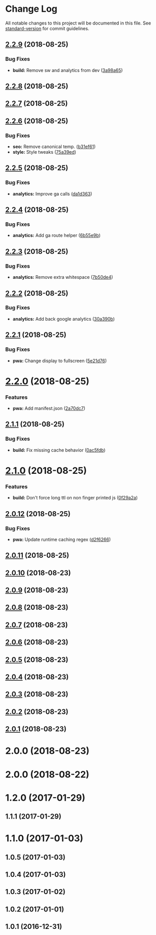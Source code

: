 # Change Log

All notable changes to this project will be documented in this file. See [standard-version](https://github.com/conventional-changelog/standard-version) for commit guidelines.

<a name="2.2.9"></a>
## [2.2.9](https://github.com/ReedD/dadoune.com/compare/v2.2.8...v2.2.9) (2018-08-25)


### Bug Fixes

* **build:** Remove sw and analytics from dev ([3a98a65](https://github.com/ReedD/dadoune.com/commit/3a98a65))



<a name="2.2.8"></a>
## [2.2.8](https://github.com/ReedD/dadoune.com/compare/v2.2.7...v2.2.8) (2018-08-25)



<a name="2.2.7"></a>
## [2.2.7](https://github.com/ReedD/dadoune.com/compare/v2.2.6...v2.2.7) (2018-08-25)



<a name="2.2.6"></a>
## [2.2.6](https://github.com/ReedD/dadoune.com/compare/v2.2.5...v2.2.6) (2018-08-25)


### Bug Fixes

* **seo:** Remove canonical temp. ([b31ef61](https://github.com/ReedD/dadoune.com/commit/b31ef61))
* **style:** Style tweaks ([75a39ed](https://github.com/ReedD/dadoune.com/commit/75a39ed))



<a name="2.2.5"></a>
## [2.2.5](https://github.com/ReedD/dadoune.com/compare/v2.2.4...v2.2.5) (2018-08-25)


### Bug Fixes

* **analytics:** Improve ga calls ([da1d363](https://github.com/ReedD/dadoune.com/commit/da1d363))



<a name="2.2.4"></a>
## [2.2.4](https://github.com/ReedD/dadoune.com/compare/v2.2.3...v2.2.4) (2018-08-25)


### Bug Fixes

* **analytics:** Add ga route helper ([6b55e9b](https://github.com/ReedD/dadoune.com/commit/6b55e9b))



<a name="2.2.3"></a>
## [2.2.3](https://github.com/ReedD/dadoune.com/compare/v2.2.2...v2.2.3) (2018-08-25)


### Bug Fixes

* **analytics:** Remove extra whitespace ([7b50de4](https://github.com/ReedD/dadoune.com/commit/7b50de4))



<a name="2.2.2"></a>
## [2.2.2](https://github.com/ReedD/dadoune.com/compare/v2.2.1...v2.2.2) (2018-08-25)


### Bug Fixes

* **analytics:** Add back google analytics ([30a390b](https://github.com/ReedD/dadoune.com/commit/30a390b))



<a name="2.2.1"></a>
## [2.2.1](https://github.com/ReedD/dadoune.com/compare/v2.2.0...v2.2.1) (2018-08-25)


### Bug Fixes

* **pwa:** Change display to fullscreen ([5e21d76](https://github.com/ReedD/dadoune.com/commit/5e21d76))



<a name="2.2.0"></a>
# [2.2.0](https://github.com/ReedD/dadoune.com/compare/v2.1.1...v2.2.0) (2018-08-25)


### Features

* **pwa:** Add manifest.json ([2a70dc7](https://github.com/ReedD/dadoune.com/commit/2a70dc7))



<a name="2.1.1"></a>
## [2.1.1](https://github.com/ReedD/dadoune.com/compare/v2.1.0...v2.1.1) (2018-08-25)


### Bug Fixes

* **build:** Fix missing cache behavior ([0ac5fdb](https://github.com/ReedD/dadoune.com/commit/0ac5fdb))



<a name="2.1.0"></a>
# [2.1.0](https://github.com/ReedD/dadoune.com/compare/v2.0.12...v2.1.0) (2018-08-25)


### Features

* **build:** Don't force long ttl on non finger printed js ([0f29a2a](https://github.com/ReedD/dadoune.com/commit/0f29a2a))



<a name="2.0.12"></a>
## [2.0.12](https://github.com/ReedD/dadoune.com/compare/v2.0.11...v2.0.12) (2018-08-25)


### Bug Fixes

* **pwa:** Update runtime caching regex ([d2f6266](https://github.com/ReedD/dadoune.com/commit/d2f6266))



<a name="2.0.11"></a>
## [2.0.11](https://github.com/ReedD/dadoune.com/compare/v2.0.10...v2.0.11) (2018-08-25)



<a name="2.0.10"></a>
## [2.0.10](https://github.com/ReedD/dadoune.com/compare/v2.0.9...v2.0.10) (2018-08-23)



<a name="2.0.9"></a>
## [2.0.9](https://github.com/ReedD/dadoune.com/compare/v2.0.8...v2.0.9) (2018-08-23)



<a name="2.0.8"></a>
## [2.0.8](https://github.com/ReedD/dadoune.com/compare/v2.0.7...v2.0.8) (2018-08-23)



<a name="2.0.7"></a>
## [2.0.7](https://github.com/ReedD/dadoune.com/compare/v2.0.6...v2.0.7) (2018-08-23)



<a name="2.0.6"></a>
## [2.0.6](https://github.com/ReedD/dadoune.com/compare/v2.0.5...v2.0.6) (2018-08-23)



<a name="2.0.5"></a>
## [2.0.5](https://github.com/ReedD/dadoune.com/compare/v2.0.4...v2.0.5) (2018-08-23)



<a name="2.0.4"></a>
## [2.0.4](https://github.com/ReedD/dadoune.com/compare/v2.0.3...v2.0.4) (2018-08-23)



<a name="2.0.3"></a>
## [2.0.3](https://github.com/ReedD/dadoune.com/compare/v2.0.2...v2.0.3) (2018-08-23)



<a name="2.0.2"></a>
## [2.0.2](https://github.com/ReedD/dadoune.com/compare/v2.0.1...v2.0.2) (2018-08-23)



<a name="2.0.1"></a>
## [2.0.1](https://github.com/ReedD/dadoune.com/compare/v2.0.0...v2.0.1) (2018-08-23)



<a name="2.0.0"></a>
# 2.0.0 (2018-08-23)



<a name="2.0.0"></a>
# 2.0.0 (2018-08-22)



<a name="1.2.0"></a>
# 1.2.0 (2017-01-29)



<a name="1.1.1"></a>
## 1.1.1 (2017-01-29)



<a name="1.1.0"></a>
# 1.1.0 (2017-01-03)



<a name="1.0.5"></a>
## 1.0.5 (2017-01-03)



<a name="1.0.4"></a>
## 1.0.4 (2017-01-03)



<a name="1.0.3"></a>
## 1.0.3 (2017-01-02)



<a name="1.0.2"></a>
## 1.0.2 (2017-01-01)



<a name="1.0.1"></a>
## 1.0.1 (2016-12-31)
